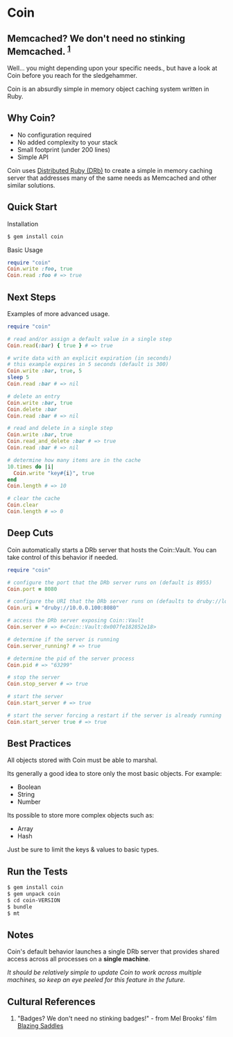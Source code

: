 # Coin

## Memcached? We don't need no stinking Memcached. <sup><a href="#cultural-references">1</a></sup>

Well... you might depending upon your specific needs.,
but have a look at Coin before you reach for the sledgehammer.

Coin is an absurdly simple in memory object caching system written in Ruby.

## Why Coin?

* No configuration required
* No added complexity to your stack
* Small footprint (under 200 lines)
* Simple API

Coin uses [Distributed Ruby (DRb)](http://pragprog.com/book/sidruby/the-druby-book)
to create a simple in memory caching server that addresses many of the same needs as Memcached
and other similar solutions.

## Quick Start

Installation

```bash
$ gem install coin
```

Basic Usage

```ruby
require "coin"
Coin.write :foo, true
Coin.read :foo # => true
```

## Next Steps

Examples of more advanced usage.

```ruby
require "coin"

# read and/or assign a default value in a single step
Coin.read(:bar) { true } # => true

# write data with an explicit expiration (in seconds)
# this example expires in 5 seconds (default is 300)
Coin.write :bar, true, 5
sleep 5
Coin.read :bar # => nil

# delete an entry
Coin.write :bar, true
Coin.delete :bar
Coin.read :bar # => nil

# read and delete in a single step
Coin.write :bar, true
Coin.read_and_delete :bar # => true
Coin.read :bar # => nil

# determine how many items are in the cache
10.times do |i|
  Coin.write "key#{i}", true
end
Coin.length # => 10

# clear the cache
Coin.clear
Coin.length # => 0
```

## Deep Cuts

Coin automatically starts a DRb server that hosts the Coin::Vault.
You can take control of this behavior if needed.

```ruby
require "coin"

# configure the port that the DRb server runs on (default is 8955)
Coin.port = 8080

# configure the URI that the DRb server runs on (defaults to druby://localhost:PORT)
Coin.uri = "druby://10.0.0.100:8080"

# access the DRb server exposing Coin::Vault
Coin.server # => #<Coin::Vault:0x007fe182852e18>

# determine if the server is running
Coin.server_running? # => true

# determine the pid of the server process
Coin.pid # => "63299"

# stop the server
Coin.stop_server # => true

# start the server
Coin.start_server # => true

# start the server forcing a restart if the server is already running
Coin.start_server true # => true
```

## Best Practices

All objects stored with Coin must be able to marshal.

Its generally a good idea to store only the most basic objects.
For example:

* Boolean
* String
* Number

Its possible to store more complex objects such as:

* Array
* Hash

Just be sure to limit the keys & values to basic types.

## Run the Tests

```bash
$ gem install coin
$ gem unpack coin
$ cd coin-VERSION
$ bundle
$ mt
```

## Notes

Coin's default behavior launches a single DRb server that provides
shared access across all processes on a **single machine**.

_It should be relatively simple to update Coin to work across multiple machines,
so keep an eye peeled for this feature in the future._


## Cultural References

1. "Badges? We don't need no stinking badges!" - from Mel Brooks' film [Blazing Saddles](http://en.wikipedia.org/wiki/Stinking_badges)
